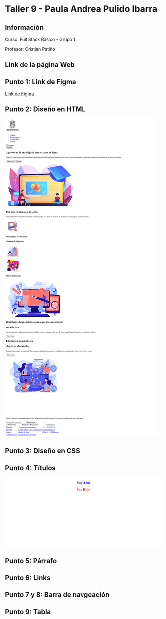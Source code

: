 <h1>Taller 9 - Paula Andrea Pulido Ibarra</h1>
<h2>Información</h2>
<p>Curso: Full Stack Basico - Grupo 1</p>
<p>Profesor: Cristian Patiño</p>

<h2>Link de la página Web</h2>
<h2>Punto 1: Link de Figma</h2>
<a href= "https://www.figma.com/file/T2AIp0wyRqwKCEbl9iCVq7/Paula-Andrea-Pulido-Ibarra?type=design&node-id=0%3A1&mode=design&t=Wy7eNtE8donyi6v0-1">Link de Figma</a>

<h2>Punto 2: Diseño en HTML</h2>
<img src="./public/images/punto-2.png" alt="punto 2">

<h2>Punto 3: Diseño en CSS</h2>

<h2>Punto 4: Títulos</h2>
<img src="./public/images/punto-4.png" alt="punto 4">

<h2>Punto 5: Párrafo</h2>

<h2>Punto 6: Links</h2>

<h2>Punto 7 y 8: Barra de navgeación</h2>

<h2>Punto 9: Tabla</h2>